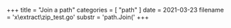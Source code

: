 +++
title = "Join a path"
categories = [ "path" ]
date = 2021-03-23
filename = 'x\extract\zip_test.go'
substr = 'path.Join('
+++
